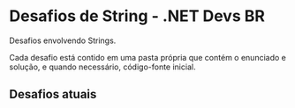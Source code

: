 # Desafios de String - .NET Devs BR

Desafios envolvendo Strings.

Cada desafio está contido em uma pasta própria que contém o enunciado e solução, e quando necessário, código-fonte inicial.

## Desafios atuais
